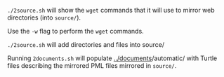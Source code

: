 `./2source.sh` will show the `wget` commands that it will use to mirror web directories (into `source/`).

Use the `-w` flag to perform the `wget` commands.

`./2source.sh` will add directories and files into source/

Running `2documents.sh` will populate [../documents](https://github.com/timrdf/plunk/tree/master/instances/documents)/automatic/ with Turtle files describing the mirrored PML files mirrored in `source/`.
